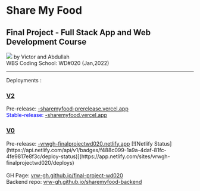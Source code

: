 # Share My Food

<h2>Final Project - <strong>Full Stack App and Web Development Course</strong></h2>
<img src="https://raw.githubusercontent.com/vrw-GH/final-project-wd020/0f30e27180ba56cd0ae5abcd38c6e77f99c52aac/project%20basics/Screenshot%20(252).png">
by Victor and Abdullah
<br />
WBS Coding School: WD#020 (Jan,2022)
<br />
<hr />
Deployments :
<br />
<h3><u>V2</u></h3>
Pre-release: <a href="https://sharemyfood-prerelease.vercel.app">-sharemyfood-prerelease.vercel.app</a>
<br />
<span style="color:blue">Stable-release: <a href="https://sharemyfood.vercel.app">-sharemyfood.vercel.app</a></span>
<br />
<h3><u>V0</u></h3>
Pre-release: <a href="https://vrwgh-finalprojectwd020.netlify.app">-vrwgh-finalprojectwd020.netlify.app</a>
[![Netlify Status](https://api.netlify.com/api/v1/badges/f488c099-1a9a-4daf-81fc-4fe9817e8f3c/deploy-status)](https://app.netlify.com/sites/vrwgh-finalprojectwd020/deploys)
<br />
<br />
GH Page: <a href="https://vrw-gh.github.io/final-project-wd020/">vrw-gh.github.io/final-project-wd020</a>
<br />
Backend repo: <a href="https://vrw-gh.github.io/sharemyfood-backend/">vrw-gh.github.io/sharemyfood-backend</a>
<br />
<br />
